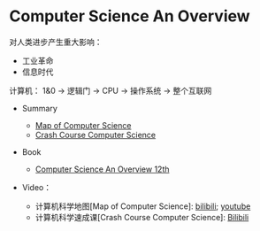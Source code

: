 # Computer Science An Overview

对人类进步产生重大影响：
* 工业革命
* 信息时代

计算机： 1&0 -> 逻辑门 -> CPU -> 操作系统 -> 整个互联网

* Summary
  * [Map of Computer Science](Computer_Science_an_Overview/Map-of-Computer-Science.md)
  * [Crash Course Computer Science](Computer_Science_an_Overview/Crash-Course-Computer-Science/README.md)

* Book
   * [Computer Science An Overview 12th](../../Book/Computer.Science.An.Overview.Global.Edition.12th.Edition.(2014).pdf)

* Video：  
   * 计算机科学地图[Map of Computer Science]: [bilibili](https://www.bilibili.com/video/av21096859?from=search&seid=16370583374760966611); [youtube](https://www.youtube.com/watch?v=SzJ46YA_RaA)
   * 计算机科学速成课[Crash Course Computer Science]: [Bilibili](https://www.bilibili.com/video/av21376839?from=search&amp;seid=9162856292795471868\\)
   

